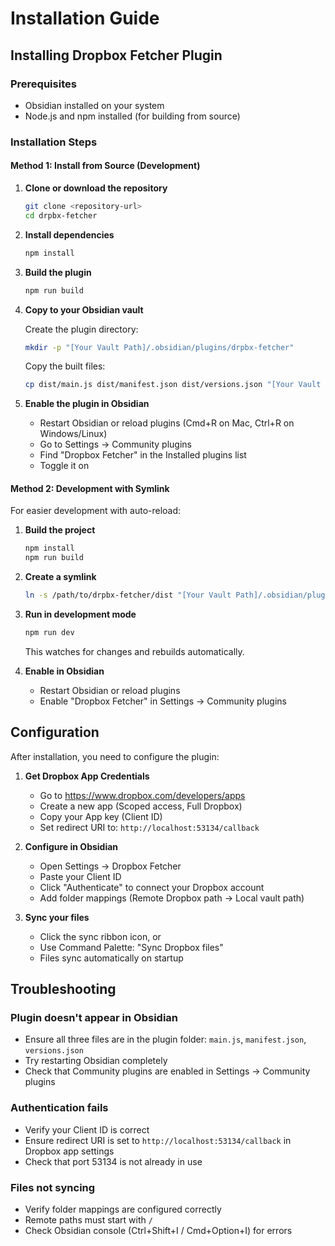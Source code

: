 # Installation Guide

## Installing Dropbox Fetcher Plugin

### Prerequisites

- Obsidian installed on your system
- Node.js and npm installed (for building from source)

### Installation Steps

#### Method 1: Install from Source (Development)

1. **Clone or download the repository**
   ```bash
   git clone <repository-url>
   cd drpbx-fetcher
   ```

2. **Install dependencies**
   ```bash
   npm install
   ```

3. **Build the plugin**
   ```bash
   npm run build
   ```

4. **Copy to your Obsidian vault**

   Create the plugin directory:
   ```bash
   mkdir -p "[Your Vault Path]/.obsidian/plugins/drpbx-fetcher"
   ```

   Copy the built files:
   ```bash
   cp dist/main.js dist/manifest.json dist/versions.json "[Your Vault Path]/.obsidian/plugins/drpbx-fetcher/"
   ```

5. **Enable the plugin in Obsidian**
   - Restart Obsidian or reload plugins (Cmd+R on Mac, Ctrl+R on Windows/Linux)
   - Go to Settings → Community plugins
   - Find "Dropbox Fetcher" in the Installed plugins list
   - Toggle it on

#### Method 2: Development with Symlink

For easier development with auto-reload:

1. **Build the project**
   ```bash
   npm install
   npm run build
   ```

2. **Create a symlink**
   ```bash
   ln -s /path/to/drpbx-fetcher/dist "[Your Vault Path]/.obsidian/plugins/drpbx-fetcher"
   ```

3. **Run in development mode**
   ```bash
   npm run dev
   ```

   This watches for changes and rebuilds automatically.

4. **Enable in Obsidian**
   - Restart Obsidian or reload plugins
   - Enable "Dropbox Fetcher" in Settings → Community plugins

## Configuration

After installation, you need to configure the plugin:

1. **Get Dropbox App Credentials**
   - Go to https://www.dropbox.com/developers/apps
   - Create a new app (Scoped access, Full Dropbox)
   - Copy your App key (Client ID)
   - Set redirect URI to: `http://localhost:53134/callback`

2. **Configure in Obsidian**
   - Open Settings → Dropbox Fetcher
   - Paste your Client ID
   - Click "Authenticate" to connect your Dropbox account
   - Add folder mappings (Remote Dropbox path → Local vault path)

3. **Sync your files**
   - Click the sync ribbon icon, or
   - Use Command Palette: "Sync Dropbox files"
   - Files sync automatically on startup

## Troubleshooting

### Plugin doesn't appear in Obsidian
- Ensure all three files are in the plugin folder: `main.js`, `manifest.json`, `versions.json`
- Try restarting Obsidian completely
- Check that Community plugins are enabled in Settings → Community plugins

### Authentication fails
- Verify your Client ID is correct
- Ensure redirect URI is set to `http://localhost:53134/callback` in Dropbox app settings
- Check that port 53134 is not already in use

### Files not syncing
- Verify folder mappings are configured correctly
- Remote paths must start with `/`
- Check Obsidian console (Ctrl+Shift+I / Cmd+Option+I) for errors
